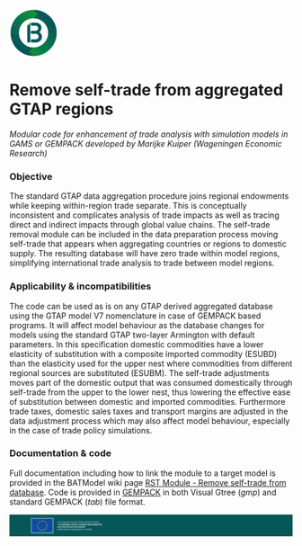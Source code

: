 ![BATModel_logoround](/images/BATModel_logo_round_small.png)

# Remove self-trade from aggregated GTAP regions
*Modular code for enhancement of trade analysis with simulation models in GAMS or GEMPACK developed by Marijke Kuiper (Wageningen Economic Research)*

### **Objective**
The standard GTAP data aggregation procedure joins regional endowments while keeping within-region trade separate. This is conceptually inconsistent and complicates analysis of trade impacts as well as tracing direct and indirect impacts through global value chains. The self-trade removal module can be included in the data preparation process moving self-trade that appears when aggregating countries or regions to domestic supply. The resulting database will have zero trade within model regions, simplifying international trade analysis to trade between model regions. 

### **Applicability & incompatibilities**
The code can be used as is on any GTAP derived aggregated database using the GTAP model V7 nomenclature in case of GEMPACK based programs. It will affect model behaviour as the database changes for models using the standard GTAP two-layer Armington with default parameters. In this specification domestic commodities have a lower elasticity of substitution with a composite imported commodity (ESUBD) than the elasticity used for the upper nest where commodities from different regional sources are substituted (ESUBM). The self-trade adjustments moves part of the domestic output that was consumed domestically through self-trade from the upper to the lower nest, thus lowering the effective ease of substitution between domestic and imported commodities. Furthermore trade taxes, domestic sales taxes and transport margins are adjusted in the data adjustment process which may also affect model behaviour, especially in the case of trade policy simulations.

### **Documentation & code**
Full documentation including how to link the module to a target model is provided in the BATModel wiki page 
[RST Module - Remove self-trade from database](https://github.com/BATModules/BATModules/wiki/RST-Module-%E2%80%90-Remove-self%E2%80%90trade-from-aggregated-GTAP-regions). Code is provided in [GEMPACK](https://github.com/BATModules/BATModules/tree/main/RemoveSelfTrade/GEMPACK) in both Visual Gtree (*gmp*) and standard GEMPACK (*tab*) file format.

![BATModel_EUacknowledgement](/images/BATModel_EUAcknowledgement_bottom.png)
